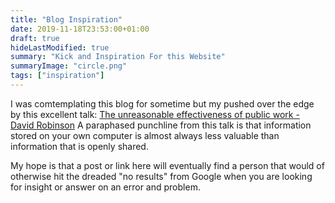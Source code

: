 ```yaml
---
title: "Blog Inspiration"
date: 2019-11-18T23:53:00+01:00
draft: true
hideLastModified: true
summary: "Kick and Inspiration For this Website"
summaryImage: "circle.png"
tags: ["inspiration"]
---
```


I was comtemplating this blog for sometime but my pushed over the edge by this excellent talk: [The unreasonable effectiveness of public work - David Robinson](https://resources.rstudio.com/rstudio-conf-2019/the-unreasonable-effectiveness-of-public-work) A paraphased punchline from this talk is that information stored on your own computer is almost always less valuable than information that is openly shared.  


My hope is that a post or link here will eventually find a person that would of otherwise hit the dreaded "no results" from Google when you are looking for insight or answer on an error and problem.  